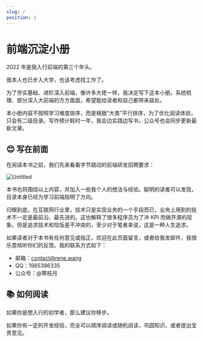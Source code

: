 ```yaml
---
slug: /
position: 1
---
```


# 前端沉淀小册

2022 年是我入行前端的第三个年头。

我本人也已步入大学，也该考虑找工作了。

为了夯实基础、进阶深入前端，像许多大佬一样，我决定写下这本小册。系统梳理、部分深入大前端的方方面面，希望能给读者和自己都带来益处。

本小册内容不按照学习难度排序，而是根据“大类”平行排序，为了优化阅读体验，只会有二级目录。写作预计耗时一年，我会边实践边写书，公众号也会同步更新最新文章。

## 😊 写在前面

在阅读本书之前，我们先来看看字节跳动的前端研发招聘要求：

![Untitled](/images/Bytedance-Requiresition.png)

本书也将围绕以上内容，并加入一些我个人的想法与经验。聪明的读者可以发现，目录本身已经为学习前端指明了方向。

归根到底，在互联网行业里，技术只是实现业务的一个手段而已，业务上用到的技术不一定是最前沿、最先进的。这也解释了很多程序员为了冲 KPI 而做开源的现象。但是追求技术和恰饭是不冲突的，至少对于笔者来说，这是一种人生追求。

如果读者对于本书有任何意见或指正，欢迎在此页面留言，或者给我发邮件，我很乐意倾听你们的反馈。我的联系方式如下：

- 邮箱：contact@rene.wang
- QQ：1985386335
- 公众号：@寒枝月

## 📚 如何阅读

如果你是想入行的初学者，那么建议你移步。

如果你有一定的开发经验，完全可以顺序阅读或随机阅读，巩固知识，或者提出宝贵意见。
